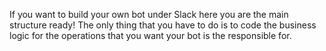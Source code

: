 If you want to build your own bot under Slack here you are the main structure ready! The only thing that you have to do is to code the business logic for the operations that you want your bot is the responsible for. 
